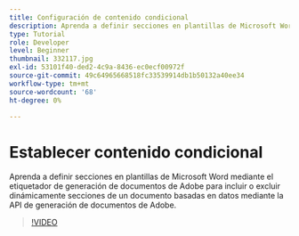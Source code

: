```yaml
---
title: Configuración de contenido condicional
description: Aprenda a definir secciones en plantillas de Microsoft Word mediante el etiquetador de generación de documentos de Adobe para incluir o excluir dinámicamente secciones de un documento basadas en datos mediante la API de generación de documentos de Adobe
type: Tutorial
role: Developer
level: Beginner
thumbnail: 332117.jpg
exl-id: 53101f40-ded2-4c9a-8436-ec0ecf00972f
source-git-commit: 49c64965668518fc33539914db1b50132a40ee34
workflow-type: tm+mt
source-wordcount: '68'
ht-degree: 0%

---
```


# Establecer contenido condicional

Aprenda a definir secciones en plantillas de Microsoft Word mediante el etiquetador de generación de documentos de Adobe para incluir o excluir dinámicamente secciones de un documento basadas en datos mediante la API de generación de documentos de Adobe.

>[!VIDEO](https://video.tv.adobe.com/v/332117?hidetitle=true)

